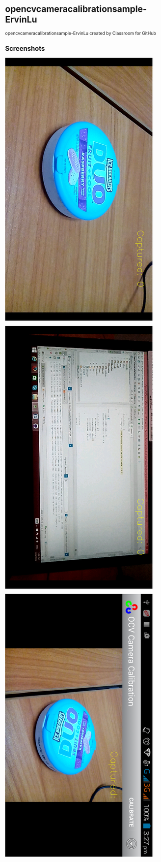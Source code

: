 # opencvcameracalibrationsample-ErvinLu
opencvcameracalibrationsample-ErvinLu created by Classroom for GitHub

## Screenshots

![alt tag](https://github.com/DeLaSalleUniversity-Manila/opencvcameracalibrationsample-ErvinLu/blob/master/device-2015-12-08-152154.png)

![alt tag](https://github.com/DeLaSalleUniversity-Manila/opencvcameracalibrationsample-ErvinLu/blob/master/device-2015-12-08-152220.png)

![alt tag](https://github.com/DeLaSalleUniversity-Manila/opencvcameracalibrationsample-ErvinLu/blob/master/device-2015-12-08-152706.png)

